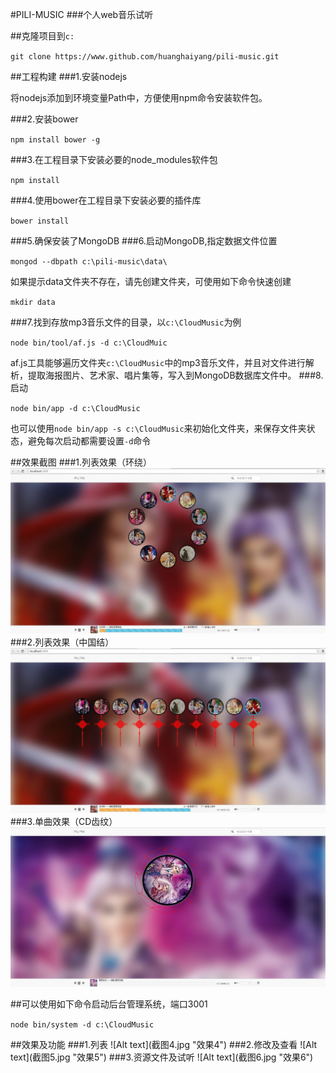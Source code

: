 #PILI-MUSIC
###个人web音乐试听

##克隆项目到<code>c:</code>
<p><code>git clone https://www.github.com/huanghaiyang/pili-music.git</code></p>
##工程构建
###1.安装nodejs
<p>将nodejs添加到环境变量Path中，方便使用npm命令安装软件包。</p>
###2.安装bower
<p><code>npm install bower -g</code></p>
###3.在工程目录下安装必要的node_modules软件包
<p><code>npm install</code></p>
###4.使用bower在工程目录下安装必要的插件库
<p><code>bower install</code></p>
###5.确保安装了MongoDB
###6.启动MongoDB,指定数据文件位置
<p><code>mongod --dbpath c:\pili-music\data\</code></p>
如果提示data文件夹不存在，请先创建文件夹，可使用如下命令快速创建
<p><code>mkdir data</code></p>
###7.找到存放mp3音乐文件的目录，以<code>c:\CloudMusic</code>为例
<p><code>node bin/tool/af.js -d c:\CloudMuic</code></p>
af.js工具能够遍历文件夹<code>c:\CloudMusic</code>中的mp3音乐文件，并且对文件进行解析，提取海报图片、艺术家、唱片集等，写入到MongoDB数据库文件中。
###8.启动
<p><code>node bin/app -d c:\CloudMusic</code></p>
也可以使用<code>node bin/app -s c:\CloudMusic</code>来初始化文件夹，来保存文件夹状态，避免每次启动都需要设置<code>-d</code>命令 

##效果截图
###1.列表效果（环绕）
![Alt text](截图1.jpg "效果1")
###2.列表效果（中国结）
![Alt text](截图2.jpg "效果2")
###3.单曲效果（CD齿纹）
![Alt text](截图3.jpg "效果3")

##可以使用如下命令启动后台管理系统，端口3001
<p><code>node bin/system -d c:\CloudMusic</code></p>
##效果及功能
###1.列表
![Alt text](截图4.jpg "效果4")
###2.修改及查看
![Alt text](截图5.jpg "效果5")
###3.资源文件及试听
![Alt text](截图6.jpg "效果6")
